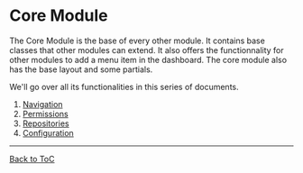 # Core Module

The Core Module is the base of every other module. It contains base classes that other modules can extend. It also offers the functionnality for other modules to add a menu item in the dashboard. The core module also has the base layout and some partials.

We'll go over all its functionalities in this series of documents.

1. [Navigation](/Core-Module/Navigation.md)
2. [Permissions](/Core-Module/Permissions.md)
3. [Repositories](/Core-Module/Repositories.md)
4. [Configuration](/Core-Module/Configuration.md)


***

[Back to ToC](../readme.md)